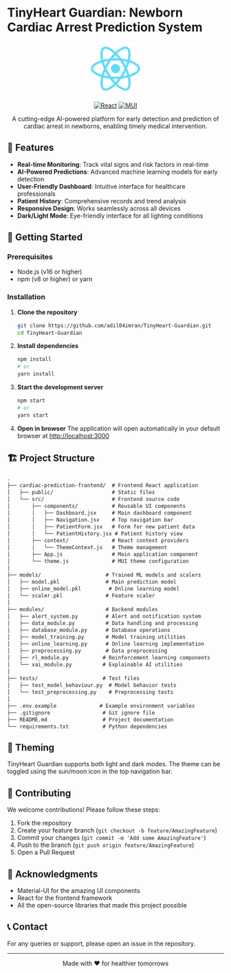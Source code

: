 # TinyHeart Guardian: Newborn Cardiac Arrest Prediction System

<div align="center">
  <img src="public/logo192.png" alt="TinyHeart Guardian Logo" width="120" />
  
  [![React](https://img.shields.io/badge/React-18.2.0-61DAFB?logo=react&logoColor=white)](https://reactjs.org/)
  [![MUI](https://img.shields.io/badge/Material--UI-5.14.20-0081CB?logo=mui&logoColor=white)](https://mui.com/)

  A cutting-edge AI-powered platform for early detection and prediction of cardiac arrest in newborns, enabling timely medical intervention.
</div>

## 🌟 Features

- **Real-time Monitoring**: Track vital signs and risk factors in real-time
- **AI-Powered Predictions**: Advanced machine learning models for early detection
- **User-Friendly Dashboard**: Intuitive interface for healthcare professionals
- **Patient History**: Comprehensive records and trend analysis
- **Responsive Design**: Works seamlessly across all devices
- **Dark/Light Mode**: Eye-friendly interface for all lighting conditions

## 🚀 Getting Started

### Prerequisites

- Node.js (v16 or higher)
- npm (v8 or higher) or yarn

### Installation

1. **Clone the repository**
   ```bash
   git clone https://github.com/adil04imran/TinyHeart-Guardian.git
   cd TinyHeart-Guardian
   ```

2. **Install dependencies**
   ```bash
   npm install
   # or
   yarn install
   ```

3. **Start the development server**
   ```bash
   npm start
   # or
   yarn start
   ```

4. **Open in browser**
   The application will open automatically in your default browser at [http://localhost:3000](http://localhost:3000)

## 🏗️ Project Structure

```
.
├── cardiac-prediction-frontend/  # Frontend React application
│   ├── public/                   # Static files
│   └── src/                      # Frontend source code
│       ├── components/           # Reusable UI components
│       │   ├── Dashboard.jsx     # Main dashboard component
│       │   ├── Navigation.jsx    # Top navigation bar
│       │   ├── PatientForm.jsx   # Form for new patient data
│       │   └── PatientHistory.jsx # Patient history view
│       ├── context/              # React context providers
│       │   └── ThemeContext.js   # Theme management
│       ├── App.js                # Main application component
│       └── theme.js              # MUI theme configuration
│
├── models/                     # Trained ML models and scalers
│   ├── model.pkl               # Main prediction model
│   ├── online_model.pkl         # Online learning model
│   └── scaler.pkl              # Feature scaler
│
├── modules/                    # Backend modules
│   ├── alert_system.py         # Alert and notification system
│   ├── data_module.py          # Data handling and processing
│   ├── database_module.py      # Database operations
│   ├── model_training.py       # Model training utilities
│   ├── online_learning.py      # Online learning implementation
│   ├── preprocessing.py        # Data preprocessing
│   ├── rl_module.py           # Reinforcement learning components
│   └── xai_module.py          # Explainable AI utilities
│
├── tests/                     # Test files
│   ├── test_model_behaviour.py  # Model behavior tests
│   └── test_preprocessing.py    # Preprocessing tests
│
├── .env.example              # Example environment variables
├── .gitignore                 # Git ignore file
├── README.md                  # Project documentation
└── requirements.txt           # Python dependencies
```

## 🎨 Theming

TinyHeart Guardian supports both light and dark modes. The theme can be toggled using the sun/moon icon in the top navigation bar.

## 🤝 Contributing

We welcome contributions! Please follow these steps:

1. Fork the repository
2. Create your feature branch (`git checkout -b feature/AmazingFeature`)
3. Commit your changes (`git commit -m 'Add some AmazingFeature'`)
4. Push to the branch (`git push origin feature/AmazingFeature`)
5. Open a Pull Request

## 🙏 Acknowledgments

- Material-UI for the amazing UI components
- React for the frontend framework
- All the open-source libraries that made this project possible

## 📞 Contact

For any queries or support, please open an issue in the repository.

---

<div align="center">
  Made with ❤️ for healthier tomorrows
</div>
